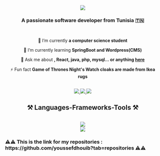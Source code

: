 
<h1 align="center">
    <img src="https://readme-typing-svg.herokuapp.com/?font=Righteous&size=35&center=true&vCenter=true&width=500&height=70&duration=4000&lines=Hi+There!+👋;+I'm+YoussefDhouib!;" />
</h1>

<h3 align="center">A passionate software developer from Tunisia 🇹🇳</h3>

<br/>

<div align="center">
 
 🔭 I’m currently **a computer science student**
 
 🌱 I’m currently learning **SpringBoot and Wordpress(CMS)**

💬 Ask me about **, React, java, php, mysql... or anything [here](https://github.com/youssefdhouib/-youssefdhouib/issues)**

⚡ Fun fact **Game of Thrones Night's Watch cloaks are made from Ikea rugs**

 </div>
 <br>
<div align="center"> 
  <a href="mailto:dhouibyoussef222@gmail.com">
    <img src="https://img.shields.io/badge/Gmail-333333?style=for-the-badge&logo=gmail&logoColor=red" />
  </a>
  <a href="http://linkedin.com/in/youssef-dhouib-yd2003" target="_blank">
    <img src="https://img.shields.io/badge/LinkedIn-0077B5?style=for-the-badge&logo=linkedin&logoColor=white" target="_blank" />
  </a>
  <a href="https://github.com/youssefdhouib?tab=repositories" target="_blank">
     <img src="https://img.shields.io/badge/Portfolio-FF5722?style=for-the-badge&logo=todoist&logoColor=white" target="_blank" /> <!-- sqlite, safari, google-chrome are other good icon options -->
  </a>
</div>


 
<h2 align="center">⚒️ Languages-Frameworks-Tools ⚒️</h2>
<br/>
<div align="center">
    <img src="https://skillicons.dev/icons?i=react,bootstrap,mui,html,css,vscode,github,figma,tailwind,git" /><br>
    <img src="https://skillicons.dev/icons?i=nodejs,python,javascript,mongodb,c,java,mysql,php" /><br>
</div>
<h3>⚠️⚠️ This is the link for my repositories : https://github.com/youssefdhouib?tab=repositories ⚠️⚠️</h3>
<br/>




